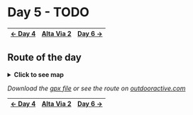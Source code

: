 # Day 5 - TODO

|[← Day 4](../day4)|[Alta Via 2](../)|[Day 6 →](../day6)|
|:-|:-:|-:|

## Route of the day

<details>
<summary><strong>Click to see map</strong></summary>
<img src="../img/24-0000-map.png">
</details>

*Download the [gpx file](../gpx/av2-day5.gpx) or see the route on
[outdooractive.com](https://www.outdooractive.com/en/route/hiking-trail/province-of-belluno/-2025-alta-via-2-day-5/325542248/?share=%7E3zdmwhgp%244ossqbdb)*

|[← Day 4](../day4)|[Alta Via 2](../)|[Day 6 →](../day6)|
|:-|:-:|-:|
